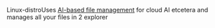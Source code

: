 
Linux-distroUses [AI-based file management](https://github.com/iyaja/llama-fs) for cloud AI etcetera and manages all your files in 2 explorer

